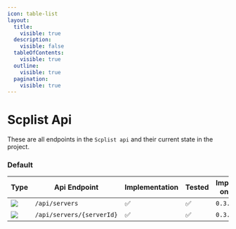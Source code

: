 ```yaml
---
icon: table-list
layout:
  title:
    visible: true
  description:
    visible: false
  tableOfContents:
    visible: true
  outline:
    visible: true
  pagination:
    visible: true
---
```


# Scplist Api

These are all endpoints in the `Scplist api` and their current state in the project.

### Default

| Type                                                                                 | Api Endpoint              | Implementation | Tested | Implemented on Version |
| ------------------------------------------------------------------------------------ | ------------------------- | -------------- | ------ | ---------------------- |
| ![](https://github.com/user-attachments/assets/a6e32603-d14e-4349-8858-ec892db67c39) | `/api/servers`            | ✅              | ✅      | `0.3.0`                |
| ![](https://github.com/user-attachments/assets/a6e32603-d14e-4349-8858-ec892db67c39) | `/api/servers/{serverId}` | ✅              | ✅      | `0.3.0`                |
